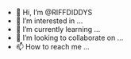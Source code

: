 - 👋 Hi, I’m @RIFFDIDDYS
- 👀 I’m interested in ...
- 🌱 I’m currently learning ...
- 💞️ I’m looking to collaborate on ...
- 📫 How to reach me ...

<!---
RIFFDIDDYS/RIFFDIDDYS is a ✨ special ✨ repository because its `README.md` (this file) appears on your GitHub profile.
You can click the Preview link to take a look at your changes.
--->
